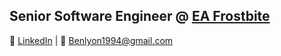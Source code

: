 ## Senior Software Engineer @ [EA Frostbite](https://www.ea.com/frostbite) 

👔 [LinkedIn](https://www.linkedin.com/in/blyon94/) | 💬 Benlyon1994@gmail.com
